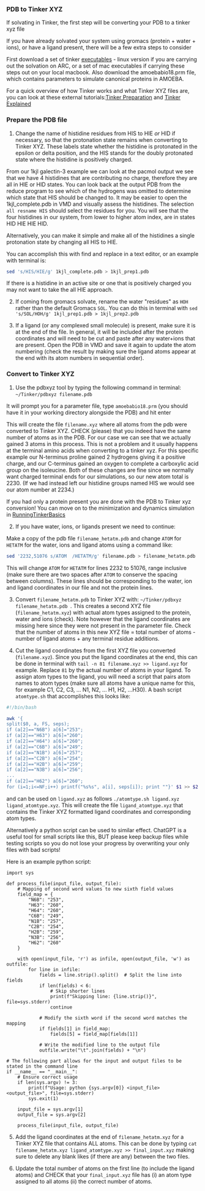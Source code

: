 

### PDB to Tinker XYZ

If solvating in Tinker, the first step will be converting your PDB to a tinker xyz file

If you have already solvated your system using gromacs (protein + water + ions), or have a ligand present, there will be a few extra steps to consider 

First download a set of tinker [executables](https://dasher.wustl.edu/tinker/) - linux version if you are carrying out the solvation on ARC, or a set of mac executables if carrying these steps out on your local macbook. Also download the amoebabio18.prm file, which contains parameters to simulate canonical proteins in AMOEBA. 

For a quick overview of how Tinker works and what Tinker XYZ files are, you can look at these external tutorials:[Tinker Preparation](https://tinker-hp.org/wp-content/uploads/2022/10/Tinker_preparation_tutorial.pdf) and [Tinker Explained](http://chembytes.wikidot.com/tinker-s-wiki)


### Prepare the PDB file
1) Change the name of histidine residues from HIS to HIE *or* HID if necessary, so that the protonation state remains when converting to Tinker XYZ. These labels state whether the histidine is protonated in the epsilon or delta position, and the HIS stands for the doubly protonated state where the histidine is positively charged.

From our 1kjl galectin-3 example we can look at the pacmol output we see that we have 4 histidines that are contributing no charge, therefore they are all in HIE or HID states. You can look back at the output PDB from the reduce program to see which of the hydrogens was omitted to determine which state that HIS should be changed to. It may be easier to open the 1kjl_complete.pdb in VMD and visually assess the histidines. The selection `all resname HIS` should select the residues for you. You will see that the four histidines in our system, from lower to higher atom index, are in states HID HIE HIE HID.

Alternatively, you can make it simple and make all of the histidines a single protonation state by changing all HIS to HIE.

You can accomplish this with find and replace in a text editor, or an example with terminal is:
```sh
sed 's/HIS/HIE/g' 1kjl_complete.pdb > 1kjl_prep1.pdb
```

If there is a histidine in an active site or one that is positively charged you may not want to take the all HIE approach.


2) If coming from gromacs solvate, rename the water "residues" as `HOH` rather than the default Gromacs `SOL`. You can do this in terminal with `sed 's/SOL/HOH/g' 1kjl_prep1.pdb > 1kjl_prep2.pdb` 

3) If a ligand (or any complexed small molecule) is present, make sure it is at the end of the file. In general, it will be included after the protein coordinates and will need to be cut and paste after any water+ions that are present. Open the PDB in VMD and save it again to update the atom numbering (check the result by making sure the ligand atoms appear at the end with its atom numbers in sequential order). 



### Convert to Tinker XYZ
1) Use the pdbxyz tool by typing the following command in terminal: `~/Tinker/pdbxyz filename.pdb`

  It will prompt you for a parameter file, type `amoebabio18.prm` (you should have it in your working directory alongside the PDB) and hit enter

This will create the file `filename.xyz` where all atoms from the pdb were converted to Tinker XYZ. CHECK (please) that you indeed have the same number of atoms as in the PDB. For our case we can see that we actually gained 3 atoms in this process. This is not a problem and it usually happens at the terminal amino acids when converting to a tinker xyz. For this specific example our N-terminus proline gained 2 hydrogens giving it a positive charge, and our C-terminus gained an oxygen to complete a carboxylic acid group on the isoleucine. Both of these changes are fine since we normally want charged terminal ends for our simulations, so our new atom total is 2230. (If we had instead left our histidine groups named HIS we would see our atom number at 2234.)

If you had only a protein present you are done with the PDB to Tinker xyz conversion! You can move on to the minimization and dynamics simulation in [RunningTinkerBasics](./RunningTinkerBasics.md)

2) If you have water, ions, or ligands present we need to continue:

Make a copy of the pdb file `filename_hetatm.pdb` and change `ATOM` for `HETATM` for the water, ions and ligand atoms using a command like:

```sh
sed '2232,51076 s/ATOM  /HETATM/g' filename.pdb > filename_hetatm.pdb
```

This will change `ATOM` for `HETATM` for lines 2232 to 51076, range inclusive (make sure there are two spaces after `ATOM` to conserve the spacing between columns). These lines should be corresponding to the water, ion and ligand coordinates in our file and not the protein lines.

3) Convert `filename_hetatm.pdb` to Tinker XYZ with: `~/Tinker/pdbxyz filename_hetatm.pdb `. This creates a second XYZ file (`filename_hetatm.xyz`) with actual atom types assigned to the protein, water and ions (check). Note however that the ligand coordinates are missing here since they were not present in the parameter file. Check that the number of atoms in this new XYZ file = total number of atoms - number of ligand atoms + any terminal residue additions. 

4) Cut the ligand coordinates from the first XYZ file you converted (`filename.xyz`). Since you put the ligand coordinates at the end, this can be done in terminal with `tail -n 81 filename.xyz >> ligand.xyz` for example. Replace `81` by the actual number of atoms in your ligand. To assign atom types to the ligand, you will need a script that pairs atom names to atom types (make sure all atoms have a unique name for this, for example C1, C2, C3, ... N1, N2, ... H1, H2, ...H30). A bash script `atomtype.sh` that accomplishes this looks like:

```sh
#!/bin/bash

awk '{
split($0, a, FS, seps);
if (a[2]=="N6B") a[6]="253";
if (a[2]=="H63") a[6]="260";
if (a[2]=="H64") a[6]="260";
if (a[2]=="C6B") a[6]="249";
if (a[2]=="N1B") a[6]="257";
if (a[2]=="C2B") a[6]="254";
if (a[2]=="H2B") a[6]="259";
if (a[2]=="N3B") a[6]="256";
...
if (a[2]=="H62") a[6]="260";
for (i=1;i<=NF;i++) printf("%s%s", a[i], seps[i]); print ""}' $1 >> $2

```

and can be used on `ligand.xyz` as follows `./atomtype.sh ligand.xyz ligand_atomtype.xyz`. This will create the file `ligand_atomtype.xyz` that contains the Tinker XYZ formatted ligand coordinates and corresponding atom types. 

Alternatively a python script can be used to similar effect. ChatGPT is a useful tool for small scripts like this, BUT please keep backup files while testing scripts so you do not lose your progress by overwriting your only files with bad scripts!

Here is an example python script:
```
import sys

def process_file(input_file, output_file):
    # Mapping of second word values to new sixth field values
    field_map = {
        "N6B": "253",
        "H63": "260",
        "H64": "260",
        "C6B": "249",
        "N1B": "257",
        "C2B": "254",
        "H2B": "259",
        "N3B": "256",
        "H62": "260"
    }

    with open(input_file, 'r') as infile, open(output_file, 'w') as outfile:
        for line in infile:
            fields = line.strip().split()  # Split the line into fields
            if len(fields) < 6:
                # Skip shorter lines
                print(f"Skipping line: {line.strip()}", file=sys.stderr)
                continue

            # Modify the sixth word if the second word matches the mapping
            if fields[1] in field_map:
                fields[5] = field_map[fields[1]]

            # Write the modified line to the output file
            outfile.write("\t".join(fields) + "\n")

# The following part allows for the input and output files to be stated in the command line
if __name__ == "__main__":
    # Ensure correct usage
    if len(sys.argv) != 3:
        print(f"Usage: python {sys.argv[0]} <input_file> <output_file>", file=sys.stderr)
        sys.exit(1)

    input_file = sys.argv[1]
    output_file = sys.argv[2]

    process_file(input_file, output_file)
```

5) Add the ligand coordinates at the end of `filename_hetatm.xyz` for a Tinker XYZ file that contains ALL atoms. This can be done by typing `cat filename_hetatm.xyz ligand_atomtype.xyz >> final_input.xyz` making sure to delete any blank likes (if there are any) between the two files. 

6) Update the total number of atoms on the first line (to include the ligand atoms) and CHECK that your `final_input.xyz` file has (i) an atom type assigned to all atoms (ii) the correct number of atoms. 







